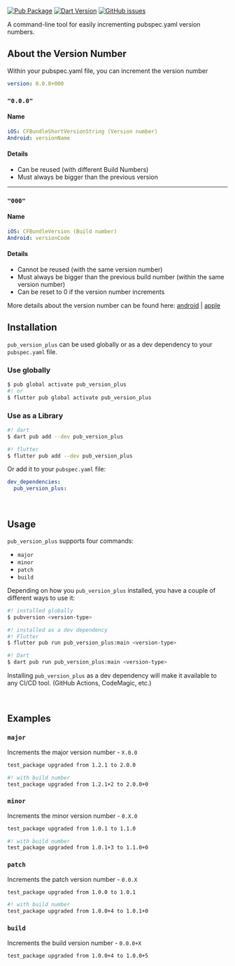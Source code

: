 [![Pub Package](https://img.shields.io/pub/v/pub_version_plus.svg)](https://pub.dartlang.org/packages/pub_version_plus)
[![Dart Version](https://img.shields.io/badge/dart-%5E2.13.0-green.svg?branch=master)](https://img.shields.io/badge/dart-%5E2.13.0-green.svg)
[![GitHub issues](https://img.shields.io/github/issues-raw/mrgnhnt96/pub_version_plus.svg)](https://github.com/mrgnhnt96/pub_version_plus/issues)

A command-line tool for easily incrementing pubspec.yaml version numbers.

## About the Version Number

Within your pubspec.yaml file, you can increment the version number

```yaml
version: 0.0.0+000
```

### `"0.0.0"`

#### Name

```yaml
iOS: CFBundleShortVersionString (Version number)
Android: versionName
```

#### Details

- Can be reused (with different Build Numbers)
- Must always be bigger than the previous version

---

### `"000"`

#### Name

```yaml
iOS: CFBundleVersion (Build number)
Android: versionCode
```

#### Details

- Cannot be reused (with the same version number)
- Must always be bigger than the previous build number (within the same version number)
- Can be reset to 0 if the version number increments

More details about the version number can be found here: [android](https://developer.android.com/studio/publish/versioning#appversioning) | [apple](https://developer.apple.com/library/archive/technotes/tn2420/_index.html)
## Installation

`pub_version_plus` can be used globally or as a dev dependency to your `pubspec.yaml` file.

### Use globally

```bash
$ pub global activate pub_version_plus
#! or
$ flutter pub global activate pub_version_plus
```

### Use as a Library

```bash
#! dart
$ dart pub add --dev pub_version_plus

#! flutter
$ flutter pub add --dev pub_version_plus
```

Or add it to your `pubspec.yaml` file:

```yaml
dev_dependencies:
  pub_version_plus:
```

<br>

## Usage

`pub_version_plus` supports four commands:

- `major`
- `minor`
- `patch`
- `build`

Depending on how you `pub_version_plus` installed, you have a couple of different ways to use it:

```bash
#! installed globally
$ pubversion <version-type>

#! installed as a dev dependency
#! Flutter
$ flutter pub run pub_version_plus:main <version-type>

#! Dart
$ dart pub run pub_version_plus:main <version-type>
```

Installing `pub_version_plus` as a dev dependency will make it available to any CI/CD tool. (GitHub Actions, CodeMagic, etc.)

<br>

## Examples

### `major`

Increments the major version number - `X.0.0`

```bash
test_package upgraded from 1.2.1 to 2.0.0

#! with build number
test_package upgraded from 1.2.1+2 to 2.0.0+0
```

### `minor`

Increments the minor version number - `0.X.0`

```bash
test_package upgraded from 1.0.1 to 1.1.0

#! with build number
test_package upgraded from 1.0.1+3 to 1.1.0+0
```

### `patch`

Increments the patch version number - `0.0.X`

```bash
test_package upgraded from 1.0.0 to 1.0.1

#! with build number
test_package upgraded from 1.0.0+4 to 1.0.1+0
```

### `build`

Increments the build version number - `0.0.0+X`

```bash
test_package upgraded from 1.0.0+4 to 1.0.0+5
```

[activating]: https://www.dartlang.org/tools/pub/cmd/pub-global#activating-a-package
[pub global]: https://www.dartlang.org/tools/pub/cmd/pub-global
